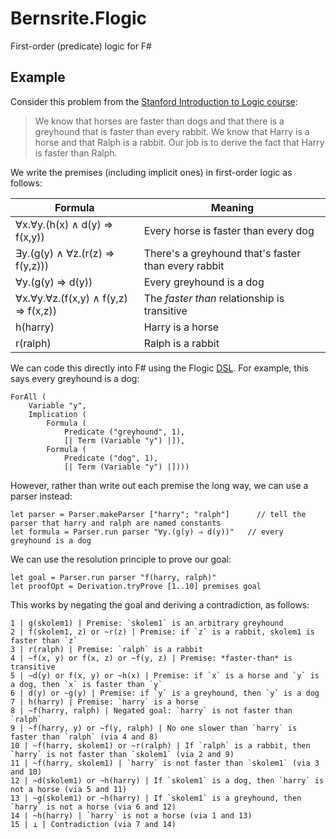 # Bernsrite.Flogic
First-order (predicate) logic for F#

## Example
 
Consider this problem from the [Stanford Introduction to Logic course](http://intrologic.stanford.edu/public/section.php?section=section_08_06):

> We know that horses are faster than dogs and that there is a greyhound that is faster than every rabbit. We know that Harry is a horse and that Ralph is a rabbit. Our job is to derive the fact that Harry is faster than Ralph.

We write the premises (including implicit ones) in first-order logic as follows:

| Formula                                  | Meaning                                             |
| -----------------------------------------|-----------------------------------------------------|
| ∀x.∀y.(h(x) ∧ d(y) ⇒ f(x,y))         | Every horse is faster than every dog                |
| ∃y.(g(y) ∧ ∀z.(r(z) ⇒ f(y,z)))       | There's a greyhound that's faster than every rabbit |
| ∀y.(g(y) ⇒ d(y))                       | Every greyhound is a dog                            |
| ∀x.∀y.∀z.(f(x,y) ∧ f(y,z) ⇒ f(x,z)) | The *faster than* relationship is transitive        |
| h(harry)                                 | Harry is a horse                                    |
| r(ralph)                                 | Ralph is a rabbit                                   |

We can code this directly into F# using the Flogic [DSL](https://en.wikipedia.org/wiki/Domain-specific_language). For example, this says every greyhound is a dog:

```F#
ForAll (
    Variable "y",
    Implication (
        Formula (
            Predicate ("greyhound", 1),
            [| Term (Variable "y") |]),
        Formula (
            Predicate ("dog", 1),
            [| Term (Variable "y") |])))
```

However, rather than write out each premise the long way, we can use a parser instead:

```F#
let parser = Parser.makeParser ["harry"; "ralph"]      // tell the parser that harry and ralph are named constants
let formula = Parser.run parser "∀y.(g(y) ⇒ d(y))"   // every greyhound is a dog
```

We can use the resolution principle to prove our goal:

```F#
let goal = Parser.run parser "f(harry, ralph)"
let proofOpt = Derivation.tryProve [1..10] premises goal
```

This works by negating the goal and deriving a contradiction, as follows:

```
1 | g(skolem1) | Premise: `skolem1` is an arbitrary greyhound
2 | f(skolem1, z) or ~r(z) | Premise: if `z` is a rabbit, skolem1 is faster than `z`
3 | r(ralph) | Premise: `ralph` is a rabbit
4 | ~f(x, y) or f(x, z) or ~f(y, z) | Premise: *faster-than* is transitive
5 | ~d(y) or f(x, y) or ~h(x) | Premise: if `x` is a horse and `y` is a dog, then `x` is faster than `y`
6 | d(y) or ~g(y) | Premise: if `y` is a greyhound, then `y` is a dog
7 | h(harry) | Premise: `harry` is a horse
8 | ~f(harry, ralph) | Negated goal: `harry` is not faster than `ralph`
9 | ~f(harry, y) or ~f(y, ralph) | No one slower than `harry` is faster than `ralph` (via 4 and 8)
10 | ~f(harry, skolem1) or ~r(ralph) | If `ralph` is a rabbit, then `harry` is not faster than `skolem1` (via 2 and 9)
11 | ~f(harry, skolem1) | `harry` is not faster than `skolem1` (via 3 and 10)
12 | ~d(skolem1) or ~h(harry) | If `skolem1` is a dog, then `harry` is not a horse (via 5 and 11)
13 | ~g(skolem1) or ~h(harry) | If `skolem1` is a greyhound, then `harry` is not a horse (via 6 and 12)
14 | ~h(harry) | `harry` is not a horse (via 1 and 13)
15 | ⊥ | Contradiction (via 7 and 14)
```
